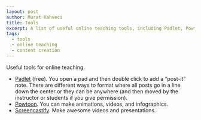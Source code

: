 ```yaml
---
layout: post
author: Murat Kahveci
title: Tools
excerpt: A list of useful online teaching tools, including Padlet, Powtoon, and Screencastify, for creating engaging content.
tags:
  - tools
  - online teaching
  - content creation
---
```


Useful tools for online teaching.

* [Padlet](https://padlet.com/) (free). You open a pad and then double click to add a “post-it” note.  There are different ways to format where all posts go in a line down the center or they can be anywhere (and then moved by the instructor or students if you give permission).
* [Powtoon](https://www.powtoon.com/home/). You can make animations, videos, and infographics.
* [Screencastify](https://www.powtoon.com/home/). Make awesome videos and presentations. 